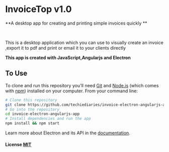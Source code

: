 # InvoiceTop v1.0

**A desktop app for creating and printing simple invoices quickly **

<a data-pin-do="embedPin" data-pin-width="large" href="https://www.pinterest.com/pin/427490189612765796/"></a>

<br>

<a data-pin-do="embedPin" data-pin-width="large" href="https://www.pinterest.com/pin/427490189612765824/"></a>

This is a desktop application which you can use to visually create an invoice ,export it to pdf and print or email it to your clients directly

**This app is created with JavaScript,Angularjs and Electron**

## To Use

To clone and run this repository you'll need [Git](https://git-scm.com) and [Node.js](https://nodejs.org/en/download/) (which comes with [npm](http://npmjs.com)) installed on your computer. From your command line:

```bash
# Clone this repository
git clone https://github.com/techiediaries/invoice-electron-angularjs-app.git
# Go into the repository
cd invoice-electron-angularjs-app
# Install dependencies and run the app
npm install && npm start
```

Learn more about Electron and its API in the [documentation](http://electron.atom.io/docs/latest).

#### License [MIT](LICENSE.md)
